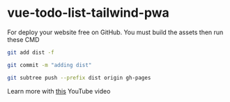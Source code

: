 # vue-todo-list-tailwind-pwa

For deploy your website free on GitHub. You must build the assets then run these CMD

```sh
git add dist -f
```

```sh
git commit -m "adding dist"
```

```sh
git subtree push --prefix dist origin gh-pages
```
Learn more with [this](https://youtu.be/yo2bMGnIKE8) YouTube video
